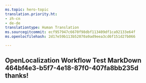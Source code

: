 ```yaml
---
ms.topic: hero-topic
translation.priority.ht:
- zh-cn
- de-de
translationtype: Human Translation
ms.sourcegitcommit: ecf957947c6670f98dbf113409df1ca92133e64f
ms.openlocfilehash: 2d17e59b113b52070a9ad9eea3cd6f151d27b066

---
```

## OpenLocalization Workflow Test MarkDown 464bf4e3-b5f7-4e18-87f0-407fa8bb235d thanks!



<!--HONumber=Aug16_HO3-->


